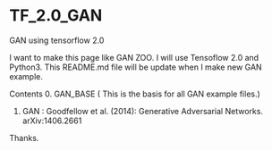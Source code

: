 # TF_2.0_GAN
GAN using tensorflow 2.0

I want to make this page like GAN ZOO.
I will use Tensoflow 2.0 and Python3.
This README.md file will be update when I make new GAN example.


Contents
0. GAN_BASE ( This is the basis for all GAN example files.)
1. GAN : Goodfellow et al. (2014): Generative Adversarial Networks. arXiv:1406.2661


Thanks.
